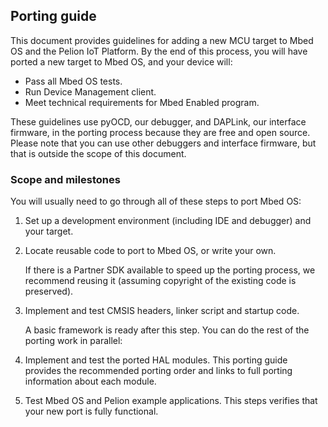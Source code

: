 ## Porting guide

This document provides guidelines for adding a new MCU target to Mbed OS and the Pelion IoT Platform. By the end of this process, you will have ported a new target to Mbed OS, and your device will:

- Pass all Mbed OS tests.
- Run Device Management client.
- Meet technical requirements for Mbed Enabled program.

These guidelines use pyOCD, our debugger, and DAPLink, our interface firmware, in the porting process because they are free and open source. Please note that you can use other debuggers and interface firmware, but that is outside the scope of this document.

### Scope and milestones

You will usually need to go through all of these steps to port Mbed OS:

1. Set up a development environment (including IDE and debugger) and your target.

1. Locate reusable code to port to Mbed OS, or write your own.

    If there is a Partner SDK available to speed up the porting process, we recommend reusing it (assuming copyright of the existing code is preserved).

1. Implement and test CMSIS headers, linker script and startup code.

   A basic framework is ready after this step. You can do the rest of the porting work in parallel:

1. Implement and test the ported HAL modules. This porting guide provides the recommended porting order and links to full porting information about each module.

1. Test Mbed OS and Pelion example applications. This steps verifies that your new port is fully functional.
